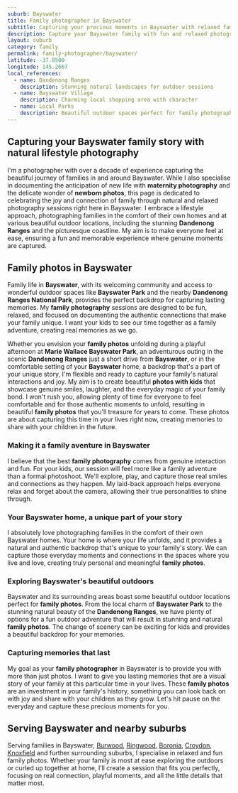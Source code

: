 ```yaml
---
suburb: Bayswater
title: Family photographer in Bayswater
subtitle: Capturing your precious moments in Bayswater with relaxed family photos
description: Capture your Bayswater family with fun and relaxed photography. Family sessions are available in your home or at scenic Melbourne locations.
layout: suburb
category: family
permalink: family-photographer/bayswater/
latitude: -37.8500
longitude: 145.2667
local_references:
  - name: Dandenong Ranges
    description: Stunning natural landscapes for outdoor sessions
  - name: Bayswater Village
    description: Charming local shopping area with character
  - name: Local Parks
    description: Beautiful outdoor spaces perfect for family photography
---
```


## Capturing your Bayswater family story with natural lifestyle photography

I'm a photographer with over a decade of experience capturing the beautiful journey of families in and around Bayswater. While I also specialise in documenting the anticipation of new life with **maternity photography** and the delicate wonder of **newborn photos**, this page is dedicated to celebrating the joy and connection of family through natural and relaxed photography sessions right here in Bayswater. I embrace a lifestyle approach, photographing families in the comfort of their own homes and at various beautiful outdoor locations, including the stunning **Dandenong Ranges** and the picturesque coastline. My aim is to make everyone feel at ease, ensuring a fun and memorable experience where genuine moments are captured.

## Family photos in Bayswater

Family life in **Bayswater**, with its welcoming community and access to wonderful outdoor spaces like **Bayswater Park** and the nearby **Dandenong Ranges National Park**, provides the perfect backdrop for capturing lasting memories. My **family photography** sessions are designed to be fun, relaxed, and focused on documenting the authentic connections that make your family unique. I want your kids to see our time together as a family adventure, creating real memories as we go.

Whether you envision your **family photos** unfolding during a playful afternoon at **Marie Wallace Bayswater Park**, an adventurous outing in the scenic **Dandenong Ranges** just a short drive from **Bayswater**, or in the comfortable setting of your **Bayswater** home, a backdrop that's a part of your unique story, I'm flexible and ready to capture your family's natural interactions and joy. My aim is to create beautiful **photos with kids** that showcase genuine smiles, laughter, and the everyday magic of your family bond. I won't rush you, allowing plenty of time for everyone to feel comfortable and for those authentic moments to unfold, resulting in beautiful **family photos** that you'll treasure for years to come. These photos are about capturing this time in your lives right now, creating memories to share with your children in the future.

### Making it a family aventure in Bayswater

I believe that the best **family photography** comes from genuine interaction and fun. For your kids, our session will feel more like a family adventure than a formal photoshoot. We'll explore, play, and capture those real smiles and connections as they happen. My laid-back approach helps everyone relax and forget about the camera, allowing their true personalities to shine through.

### Your Bayswater home, a unique part of your story

I absolutely love photographing families in the comfort of their own Bayswater homes. Your home is where your life unfolds, and it provides a natural and authentic backdrop that's unique to your family's story. We can capture those everyday moments and connections in the spaces where you live and love, creating truly personal and meaningful **family photos**.

### Exploring Bayswater's beautiful outdoors

Bayswater and its surrounding areas boast some beautiful outdoor locations perfect for **family photos**. From the local charm of **Bayswater Park** to the stunning natural beauty of the **Dandenong Ranges**, we have plenty of options for a fun outdoor adventure that will result in stunning and natural **family photos**. The change of scenery can be exciting for kids and provides a beautiful backdrop for your memories.

### Capturing memories that last

My goal as your **family photographer** in Bayswater is to provide you with more than just photos. I want to give you lasting memories that are a visual story of your family at this particular time in your lives. These **family photos** are an investment in your family's history, something you can look back on with joy and share with your children as they grow. Let's hit pause on the everyday and capture these precious moments for you.

## Serving Bayswater and nearby suburbs

Serving families in Bayswater, [Burwood](/family-photographer/burwood/), [Ringwood](/family-photographer/ringwood/), [Boronia](/family-photographer/boronia/), [Croydon](/family-photographer/croydon/), [Knoxfield](/family-photographer/knoxfield/) and further surrounding suburbs, I specialise in relaxed and fun family photos. Whether your family is most at ease exploring the outdoors or curled up together at home, I’ll create a session that fits you perfectly, focusing on real connection, playful moments, and all the little details that matter most.
